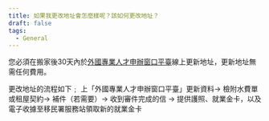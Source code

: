 ```yaml
---
title: 如果我更改地址會怎麼樣呢？該如何更改地址？
draft: false
tags:
  - General
---
```

您必須在搬家後30天內於[外國專業人才申辦窗口平臺](https://coa.immigration.gov.tw/coa-frontend/four-in-one/entry/golden-card)線上更新地址，更新地址無需任何費用。

更改地址的流程如下﹔
上「外國專業人才申辦窗口平臺」更新資料→ 檢附水費單或租屋契約→ 補件（若需要）→ 收到審件完成的信 → 提供護照、就業金卡，以及電子收據至移民署服務站領取新的就業金卡